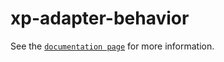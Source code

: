 # xp-adapter-behavior

See the [`documentation page`](http://expandjs.com/elements/xp-adapter-behavior) for more information.